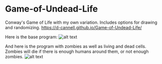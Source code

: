 # Game-of-Undead-Life
Conway's Game of Life with my own variation. Includes options for drawing and randomizing. https://d-cannell.github.io/Game-of-Undead-Life/

Here is the base program:
![alt text](https://thumbs.gfycat.com/WellwornAdmirableLeafhopper-size_restricted.gif)

And here is the program with zombies as well as living and dead cells.
Zombies will die if there is enough humans around them, or not enough zombies.
![alt text](https://thumbs.gfycat.com/PlumpUnequaledAoudad-size_restricted.gif)
